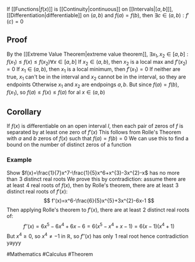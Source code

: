 If [[Functions|$f(x)$]] is [[Continuity|continuous]] on [[Intervals|$[a,b]$]], [[Differentiation|differentiable]] on $(a,b)$ and $f(a)=f(b)$, then $\exists c\in(a,b):f'(c)=0$
## Proof
By the [[Extreme Value Theorem|extreme value theorem]], $\exists x_{1},x_{2}\in[a,b]:f(x_{1})\leq f(x)\leq f(x_{2})\forall x\in[a,b]$
If $x_{2}\in(a,b)$, then $x_{2}$ is a local max and $f'(x_{2})=0$
If $x_{1}\in(a,b)$, then $x_{1}$ is a local minimum, then $f'(x_{1})=0$
If neither are true, $x_{1}$ can't be in the interval and $x_{2}$ cannot be in the interval, so they are endpoints
Otherwise $x_{1}$ and $x_{2}$ are endpoings $a,b$. But since $f(a)=f(b), f(x_{1})$, so $f(a)\leq f(x)\leq f(a)$ for al $x\in(a,b)$
## Corollary
If $f(x)$ is differentiable on an open interval $I$, then each pair of zeros of $f$ is separated by at least one zero of $f'(x)$
This follows from Rolle's Theorem with $a$ and $b$ zeros of $f(x)$ such that $f(a)=f(b)=0$
We can use this to find a bound on the number of distinct zeros of a function
### Example
Show $f(x)=\frac{1}{7}x^7-\frac{1}{5}x^6+x^{3}-3x^{2}-x$ has no more than $\hspace{0pt}3$ distinct real roots
We prove this by contradiction: assume there are at least $\hspace{0pt}4$ real roots of $f(x)$, then by Rolle's theorem, there are at least $\hspace{0pt}3$ distinct real roots of $f'(x)$:
$$
f'(x)=x^6-\frac{6}{5}x^{5}+3x^{2}-6x-1
$$
Then applying Rolle's theorem to $f'(x)$, there are at least $\hspace{0pt}2$ distinct real roots of:
$$
f''(x)=6x^5-6x^4+6x-6=6(x^5-x^4+x-1)=6(x-1)(x^{4}+1)
$$
But $x^{4}\geq 0$, so $x^{4}\neq-1$ in $\mathbb{R}$, so $f''(x)$ has only $\hspace{0pt}1$ real root hence contradiction yayyy


#Mathematics #Calculus #Theorem 